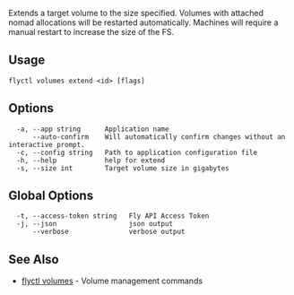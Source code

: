 Extends a target volume to the size specified. Volumes with attached nomad allocations
		will be restarted automatically. Machines will require a manual restart to increase the size
		of the FS.

## Usage
~~~
flyctl volumes extend <id> [flags]
~~~

## Options

~~~
  -a, --app string      Application name
      --auto-confirm    Will automatically confirm changes without an interactive prompt.
  -c, --config string   Path to application configuration file
  -h, --help            help for extend
  -s, --size int        Target volume size in gigabytes
~~~

## Global Options

~~~
  -t, --access-token string   Fly API Access Token
  -j, --json                  json output
      --verbose               verbose output
~~~

## See Also

* [flyctl volumes](/docs/flyctl/volumes/)	 - Volume management commands

